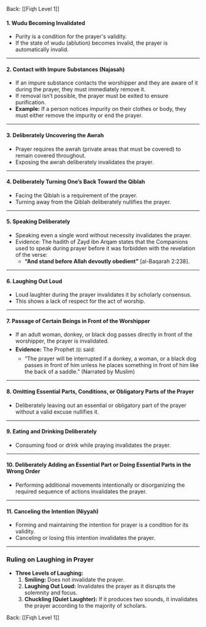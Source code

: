 Back: [[Fiqh Level 1]]

#### **1. Wudu Becoming Invalidated**
- Purity is a condition for the prayer's validity.
- If the state of wudu (ablution) becomes invalid, the prayer is automatically invalid.

---

#### **2. Contact with Impure Substances (Najasah)**
- If an impure substance contacts the worshipper and they are aware of it during the prayer, they must immediately remove it.
- If removal isn’t possible, the prayer must be exited to ensure purification.
- **Example:** If a person notices impurity on their clothes or body, they must either remove the impurity or end the prayer.

---

#### **3. Deliberately Uncovering the Awrah**
- Prayer requires the awrah (private areas that must be covered) to remain covered throughout.
- Exposing the awrah deliberately invalidates the prayer.

---

#### **4. Deliberately Turning One’s Back Toward the Qiblah**
- Facing the Qiblah is a requirement of the prayer.
- Turning away from the Qiblah deliberately nullifies the prayer.

---

#### **5. Speaking Deliberately**
- Speaking even a single word without necessity invalidates the prayer.
- Evidence: The hadith of Zayd ibn Arqam states that the Companions used to speak during prayer before it was forbidden with the revelation of the verse:
  - **“And stand before Allah devoutly obedient”** [al-Baqarah 2:238].

---

#### **6. Laughing Out Loud**
- Loud laughter during the prayer invalidates it by scholarly consensus.
- This shows a lack of respect for the act of worship.

---

#### **7. Passage of Certain Beings in Front of the Worshipper**
- If an adult woman, donkey, or black dog passes directly in front of the worshipper, the prayer is invalidated.
- **Evidence:** The Prophet ﷺ said:
  - “The prayer will be interrupted if a donkey, a woman, or a black dog passes in front of him unless he places something in front of him like the back of a saddle.” (Narrated by Muslim)

---

#### **8. Omitting Essential Parts, Conditions, or Obligatory Parts of the Prayer**
- Deliberately leaving out an essential or obligatory part of the prayer without a valid excuse nullifies it.

---

#### **9. Eating and Drinking Deliberately**
- Consuming food or drink while praying invalidates the prayer.

---

#### **10. Deliberately Adding an Essential Part or Doing Essential Parts in the Wrong Order**
- Performing additional movements intentionally or disorganizing the required sequence of actions invalidates the prayer.

---

#### **11. Canceling the Intention (Niyyah)**
- Forming and maintaining the intention for prayer is a condition for its validity.
- Canceling or losing this intention invalidates the prayer.

---

### **Ruling on Laughing in Prayer**
- **Three Levels of Laughing:**
  1. **Smiling:** Does not invalidate the prayer.
  2. **Laughing Out Loud:** Invalidates the prayer as it disrupts the solemnity and focus.
  3. **Chuckling (Quiet Laughter):** If it produces two sounds, it invalidates the prayer according to the majority of scholars.


Back: [[Fiqh Level 1]]
